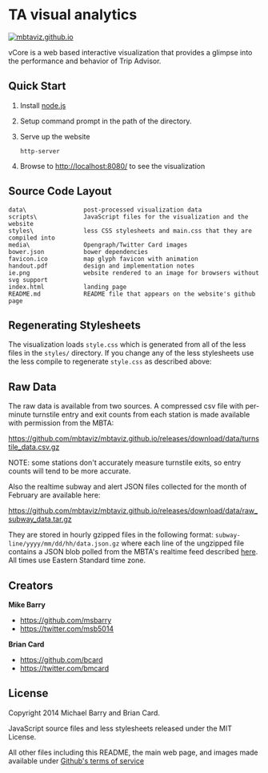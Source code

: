 TA visual analytics
=====================

[![mbtaviz.github.io](http://mbtaviz.github.io/media/wide-preview-collage.png)](http://mbtaviz.github.io/)

vCore is a web based interactive visualization that
provides a glimpse into the performance and behavior of Trip Advisor.

## Quick Start

1. Install [node.js](http://nodejs.org/)
2. Setup command prompt in the path of the directory.
3. Serve up the website

    `http-server`

4. Browse to [http://localhost:8080/](http://localhost:8080/) to see the 
visualization

## Source Code Layout

    data\                post-processed visualization data
    scripts\             JavaScript files for the visualization and the website
    styles\              less CSS stylesheets and main.css that they are compiled into
    media\               Opengraph/Twitter Card images
    bower.json           bower dependencies
    favicon.ico          map glyph favicon with animation
    handout.pdf          design and implementation notes
    ie.png               website rendered to an image for browsers without svg support
    index.html           landing page
    README.md            README file that appears on the website's github page

## Regenerating Stylesheets

The visualization loads `style.css` which is generated from all of the less 
files in the `styles/` directory. If you change any of the less stylesheets 
use the less compile to regenerate `style.css` as described above:

## Raw Data

The raw data is available from two sources.  A compressed csv file with per-minute
turnstile entry and exit counts from each station is made available with 
permission from the MBTA:

<https://github.com/mbtaviz/mbtaviz.github.io/releases/download/data/turnstile_data.csv.gz>

NOTE: some stations don't accurately measure turnstile exits, so entry counts 
will tend to be more accurate.

Also the realtime subway and alert JSON files collected for the month of 
February are available here:

<https://github.com/mbtaviz/mbtaviz.github.io/releases/download/data/raw_subway_data.tar.gz>

They are stored in hourly gzipped files in the following format: 
`subway-line/yyyy/mm/dd/hh/data.json.gz`
where each line of the ungzipped file contains a JSON blob polled from the 
MBTA's realtime feed described
[here](http://www.mbta.com/rider_tools/developers/).  All times use Eastern 
Standard time zone.

## Creators

**Mike Barry**

- <https://github.com/msbarry>
- <https://twitter.com/msb5014>

**Brian Card**

- <https://github.com/bcard>
- <https://twitter.com/bmcard>

## License

Copyright 2014 Michael Barry and Brian Card.

JavaScript source files and less stylesheets released under the MIT License.

All other files including this README, the main web page, and images made available under
[Github's terms of service](https://help.github.com/articles/open-source-licensing)